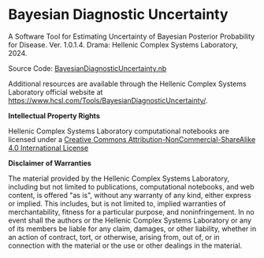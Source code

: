 # Bayesian Diagnostic Uncertainty

A Software Tool for Estimating Uncertainty of Bayesian Posterior Probability for Disease. Ver. 1.0.1.4. Drama: Hellenic Complex Systems Laboratory, 2024.

Source Code: [BayesianDiagnosticUncertainty.nb](BayesianDiagnosticUncertainty.nb)

Additional resources are available through the Hellenic Complex Systems Laboratory official website at https://www.hcsl.com/Tools/BayesianDiagnosticUncertainty/.

**Intellectual Property Rights**

Hellenic Complex Systems Laboratory computational notebooks are licensed under a [Creative Commons Attribution-NonCommercial-ShareAlike 4.0 International License](https://creativecommons.org/licenses/by-nc-sa/4.0/)

**Disclaimer of Warranties**

 The material provided by the Hellenic Complex Systems Laboratory, including but not limited to publications, computational notebooks, and web content, is offered "as is", without any warranty of any kind, either express or implied. This includes, but is not limited to, implied warranties of merchantability, fitness for a particular purpose, and noninfringement. In no event shall the authors or the Hellenic Complex Systems Laboratory or any of its members be liable for any claim, damages, or other liability, whether in an action of contract, tort, or otherwise, arising from, out of, or in connection with the material or the use or other dealings in the material.
